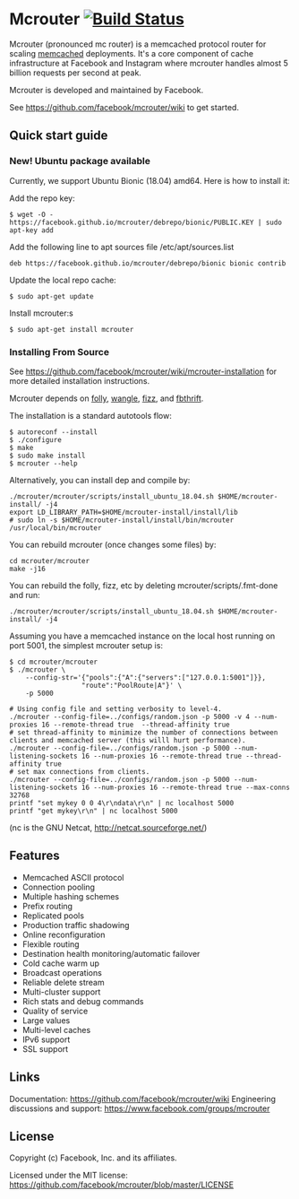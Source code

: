 # Mcrouter [![Build Status](https://travis-ci.org/facebook/mcrouter.svg?branch=master)](https://travis-ci.org/facebook/mcrouter)

Mcrouter (pronounced mc router) is a memcached protocol router for scaling [memcached](http://memcached.org/)
deployments. It's a core component of cache
infrastructure at Facebook and Instagram where mcrouter handles almost
5 billion requests per second at peak.

Mcrouter is developed and maintained by Facebook.

See https://github.com/facebook/mcrouter/wiki to get started.

## Quick start guide

### New! Ubuntu package available

Currently, we support Ubuntu Bionic (18.04) amd64.
Here is how to install it:

Add the repo key:

    $ wget -O - https://facebook.github.io/mcrouter/debrepo/bionic/PUBLIC.KEY | sudo apt-key add

Add the following line to apt sources file /etc/apt/sources.list

    deb https://facebook.github.io/mcrouter/debrepo/bionic bionic contrib

Update the local repo cache:

    $ sudo apt-get update

Install mcrouter:s

    $ sudo apt-get install mcrouter


### Installing From Source

See https://github.com/facebook/mcrouter/wiki/mcrouter-installation for more
detailed installation instructions.

Mcrouter depends on [folly](https://github.com/facebook/folly), [wangle](https://github.com/facebook/wangle), [fizz](https://github.com/facebookincubator/fizz), and [fbthrift](https://github.com/facebook/fbthrift).

The installation is a standard autotools flow:

    $ autoreconf --install
    $ ./configure
    $ make
    $ sudo make install
    $ mcrouter --help

Alternatively, you can install dep and compile by: 
```
./mcrouter/mcrouter/scripts/install_ubuntu_18.04.sh $HOME/mcrouter-install/ -j4
export LD_LIBRARY_PATH=$HOME/mcrouter-install/install/lib
# sudo ln -s $HOME/mcrouter-install/install/bin/mcrouter /usr/local/bin/mcrouter
```

You can rebuild mcrouter (once changes some files) by: 
```
cd mcrouter/mcrouter
make -j16
```

You can rebuild the folly, fizz, etc by deleting mcrouter/scripts/.fmt-done and run: 
```
./mcrouter/mcrouter/scripts/install_ubuntu_18.04.sh $HOME/mcrouter-install/ -j4
```

Assuming you have a memcached instance on the local host running on port 5001, the simplest mcrouter setup is:
    
    $ cd mcrouter/mcrouter
    $ ./mcrouter \
        --config-str='{"pools":{"A":{"servers":["127.0.0.1:5001"]}},
                      "route":"PoolRoute|A"}' \
        -p 5000

```
# Using config file and setting verbosity to level-4. 
./mcrouter --config-file=../configs/random.json -p 5000 -v 4 --num-proxies 16 --remote-thread true  --thread-affinity true
# set thread-affinity to minimize the number of connections between clients and memcached server (this willl hurt performance). 
./mcrouter --config-file=../configs/random.json -p 5000 --num-listening-sockets 16 --num-proxies 16 --remote-thread true --thread-affinity true
# set max connections from clients. 
./mcrouter --config-file=../configs/random.json -p 5000 --num-listening-sockets 16 --num-proxies 16 --remote-thread true --max-conns 32768
printf "set mykey 0 0 4\r\ndata\r\n" | nc localhost 5000
printf "get mykey\r\n" | nc localhost 5000
```
(nc is the GNU Netcat, http://netcat.sourceforge.net/)

## Features

+ Memcached ASCII protocol
+ Connection pooling
+ Multiple hashing schemes
+ Prefix routing
+ Replicated pools
+ Production traffic shadowing
+ Online reconfiguration
+ Flexible routing
+ Destination health monitoring/automatic failover
+ Cold cache warm up
+ Broadcast operations
+ Reliable delete stream
+ Multi-cluster support
+ Rich stats and debug commands
+ Quality of service
+ Large values
+ Multi-level caches
+ IPv6 support
+ SSL support

## Links

Documentation: https://github.com/facebook/mcrouter/wiki
Engineering discussions and support: https://www.facebook.com/groups/mcrouter

## License

Copyright (c) Facebook, Inc. and its affiliates.

Licensed under the MIT license:
https://github.com/facebook/mcrouter/blob/master/LICENSE
